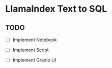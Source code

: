 # LlamaIndex Text to SQL

## TODO
- [ ] Implement Notebook
- [ ] Implement Script
- [ ] Implement Gradio UI

